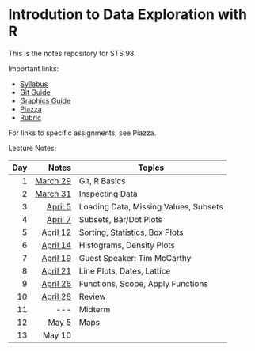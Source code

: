 
# Introdution to Data Exploration with R

This is the notes repository for STS 98.

Important links:

* [Syllabus](syllabus.pdf)
* [Git Guide](git_guide.pdf)
* [Graphics Guide](graphics_guide.md)
* [Piazza](https://piazza.com/ucdavis/spring2016/sts98)
* [Rubric](rubric.pdf)

For links to specific assignments, see Piazza.

Lecture Notes:

Day | Notes                             | Topics
--: | --------------------------------: | ------
1   | [March 29](lecture/2016.03.29/)   | Git, R Basics
2   | [March 31](lecture/2016.03.31/)   | Inspecting Data
3   | [April 5](lecture/2016.04.05/)    | Loading Data, Missing Values, Subsets
4   | [April 7](lecture/2016.04.07/)    | Subsets, Bar/Dot Plots
5   | [April 12](lecture/2016.04.12/)   | Sorting, Statistics, Box Plots
6   | [April 14](lecture/2016.04.14/)   | Histograms, Density Plots
7   | [April 19](lecture/2016.04.19/)   | Guest Speaker: Tim McCarthy
8   | [April 21](lecture/2016.04.21/)   | Line Plots, Dates, Lattice
9   | [April 26](lecture/2016.04.26/)   | Functions, Scope, Apply Functions
10  | [April 28](lecture/2016.04.28/)   | Review
11  | ---                               | Midterm
12  | [May 5](lecture/2016.05.05/)      | Maps
13  | May 10                            | 





